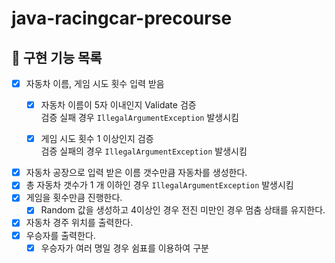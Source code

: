 # java-racingcar-precourse

## 🔧 구현 기능 목록
- [X]  자동차 이름, 게임 시도 횟수 입력 받음 
    - [X]  자동차 이름이 5자 이내인지 Validate 검증    
         검증 실패 경우 `IllegalArgumentException` 발생시킴

    - [X]  게임 시도 횟수 1 이상인지 검증    
         검증 실패의 경우  `IllegalArgumentException` 발생시킴
- [X]  자동차 공장으로 입력 받은 이름 갯수만큼 자동차를 생성한다.
- [X]  총 자동차 갯수가 1 개 이하인 경우 `IllegalArgumentException` 발생시킴
- [X]  게임을 횟수만큼 진행한다.
    - [X]  Random 값을 생성하고 4이상인 경우 전진 미만인 경우 멈춤 상태를 유지한다.
- [X] 자동차 경주 위치를 출력한다. 
- [X]  우승자를 출력한다.
    - [X]  우승자가 여러 명일 경우 쉼표를 이용하여 구분